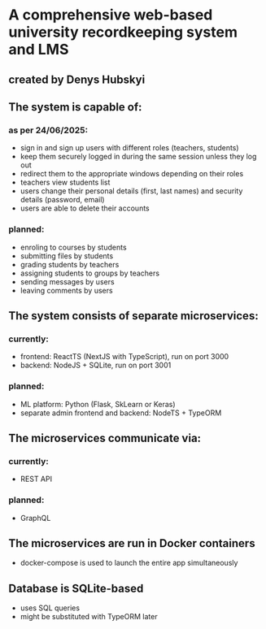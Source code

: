 # A comprehensive web-based university recordkeeping system and LMS
## created by Denys Hubskyi

## The system is capable of:
### as per 24/06/2025:
- sign in and sign up users with different roles (teachers, students)
- keep them securely logged in during the same session unless they log out
- redirect them to the appropriate windows depending on their roles
- teachers view students list
- users change their personal details (first, last names) and security details (password, email)
- users are able to delete their accounts
### planned:
- enroling to courses by students
- submitting files by students
- grading students by teachers
- assigning students to groups by teachers
- sending messages by users
- leaving comments by users

## The system consists of separate microservices:
### currently:
- frontend: ReactTS (NextJS with TypeScript), run on port 3000
- backend: NodeJS + SQLite, run on port 3001
### planned:
- ML platform: Python (Flask, SkLearn or Keras)
- separate admin frontend and backend: NodeTS + TypeORM

## The microservices communicate via:
### currently:
- REST API
### planned:
- GraphQL

## The microservices are run in Docker containers
- docker-compose is used to launch the entire app simultaneously

## Database is SQLite-based
- uses SQL queries
- might be substituted with TypeORM later
